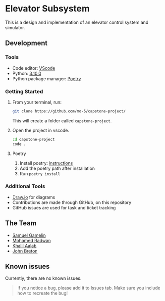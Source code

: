 # Elevator Subsystem

This is a design and implementation of an elevator control system and simulator.

## Development

### Tools

- Code editor: [VScode](https://code.visualstudio.com/)
- Python: [3.10.0](https://www.python.org/downloads/)
- Python package manager: [Poetry](https://www.poetry.org/)

### Getting Started

1. From your terminal, run:

   ```bash
   git clone https://github.com/mo-5/capstone-project/
   ```

   This will create a folder called `capstone-project`.

2. Open the project in vscode.

   ```bash
   cd capstone-project
   code .
   ```

3. Poetry

   1. Install poetry: [instructions](https://python-poetry.org/docs/#installation)
   2. Add the poetry path after installation
   3. Run `poetry install`

### Additional Tools

- [Draw.io](https://app.diagrams.net/) for diagrams
- Contributions are made through GitHub, on this repository
- GitHub issues are used for task and ticket tracking

## The Team

- [Samuel Gamelin](https://github.com/samuel-gamelin)
- [Mohamed Radwan](https://github.com/mo-5)
- [Khalil Aalab](https://github.com/KhalilAalab)
- [John Breton](https://github.com/john-breton)

## Known issues

Currently, there are no known issues.

> If you notice a bug, please add it to Issues tab. Make sure you include how to recreate the bug!

